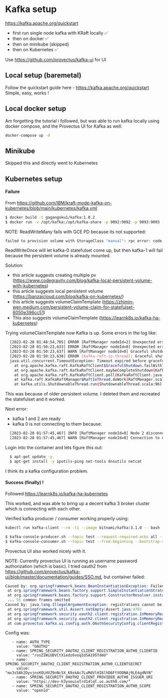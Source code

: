 # Kafka setup
https://kafka.apache.org/quickstart
- first run single node kafka with KRaft locally ✅
- then on docker ✅
- then on minikube (skipped)
- then on Kubernetes ✅

Use https://github.com/provectus/kafka-ui for UI


## Local setup (baremetal)
Follow the quickstart guide here - https://kafka.apache.org/quickstart
Simple, easy, works !

## Local docker setup
Am forgetting the tutorial i followed, but was able to run kafka locally using docker compose, and the Provectus UI for Kafka as well:
```bash
docker-compose up -d
```

## Minikube
Skipped this and directly went to Kubernetes

## Kubernetes setup
#### Failure
From https://github.com/IBM/kraft-mode-kafka-on-kubernetes/blob/main/kubernetes/kafka.yml 

```bash
$ docker build -t gagangoku1/kafka:1.0.2
$ docker run -v /opt/kafka:/opt/kafka-share -p 9092:9092 -p 9093:9093 -e HOSTNAME=kafka-0 -e SHARE_DIR=/opt/kafka-share -e REPLICAS=3 -e SERVICE=kafka-svc -e NAMESPACE=kafka-kraft -d gagangoku1/kafka:1.0.2
```

NOTE: ReadWriteMany fails with GCE PD because its not supported:
```bash
failed to provision volume with StorageClass "manual": rpc error: code = InvalidArgument desc = VolumeCapabilities is invalid: specified multi writer with mount access type
```
ReadWriteOnce will let kafka-0 statefulset come up, but then kafka-1 will fail because the persistent volume is already mounted.

Solution:
- this article suggests creating multiple pv (https://www.codegravity.com/blog/kafka-local-persistent-volume-with-kubernetes)
- this article suggests local persistent volume (https://banzaicloud.com/blog/kafka-on-kubernetes/)
- this article suggests volumeClaimTemplate (https://zhimin-wen.medium.com/persistent-volume-claim-for-statefulset-8050e396cc51)
- This also suggests volumeClaimTemplate (https://learnk8s.io/kafka-ha-kubernetes)

Trying volumeClaimTemplate now
Kafka is up. Some errors in the log like:
```bash
  [2023-02-28 01:48:54,705] ERROR [RaftManager nodeId=2] Unexpected error INCONSISTENT_CLUSTER_ID in BEGIN_QUORUM_EPOCH response: InboundResponse(correlationId=1349, data=BeginQuorumEpochResponseData(errorCode=104, topics=[]), sourceId=0) (org.apache.kafka.raft.KafkaRaftClient)
  [2023-02-28 01:50:23,633] ERROR [RaftManager nodeId=0] Unexpected error INCONSISTENT_CLUSTER_ID in VOTE response: InboundResponse(correlationId=4071, data=VoteResponseData(errorCode=104, topics=[]), sourceId=1) (org.apache.kafka.raft.KafkaRaftClient)
  [2023-02-28 01:50:23,637] WARN [RaftManager nodeId=0] Graceful shutdown timed out after 5000ms (org.apache.kafka.raft.KafkaRaftClient)
  [2023-02-28 01:50:23,638] ERROR [kafka-raft-io-thread]: Graceful shutdown of RaftClient failed (kafka.raft.KafkaRaftManager$RaftIoThread)
  java.util.concurrent.TimeoutException: Timeout expired before graceful shutdown completed
    at org.apache.kafka.raft.KafkaRaftClient$GracefulShutdown.failWithTimeout(KafkaRaftClient.java:2416)
    at org.apache.kafka.raft.KafkaRaftClient.maybeCompleteShutdown(KafkaRaftClient.java:2163)
    at org.apache.kafka.raft.KafkaRaftClient.poll(KafkaRaftClient.java:2230)
    at kafka.raft.KafkaRaftManager$RaftIoThread.doWork(RaftManager.scala:61)
    at kafka.utils.ShutdownableThread.run(ShutdownableThread.scala:96)
```
This was because of older persistent volume. I deleted them and recreated the statefulset and it worked.

Next error:
- kafka 1 and 2 are ready
- kafka 0 is not connecting to them because:
```bash
  [2023-02-28 01:57:45,467] INFO [RaftManager nodeId=0] Node 2 disconnected. (org.apache.kafka.clients.NetworkClient)
  [2023-02-28 01:57:45,467] WARN [RaftManager nodeId=0] Connection to node 2 (kafka-2.kafka-svc.kafka-kraft.svc.cluster.local/10.4.0.34:9093) could not be established. Broker may not be available. (org.apache.kafka.clients.NetworkClient)
```

Login into the container and lets figure this out:
```bash
  $ apt-get update -y
  $ apt-get install -y iputils-ping net-tools dnsutils netcat
```

I think its a kafka configuration problem.


#### Success (finally) !
Followed https://learnk8s.io/kafka-ha-kubernetes

This worked, and was able to bring up a decent kafka 3 broker cluster which is connecting with each other.

Verified kafka producer / consumer working properly using:
```bash
kubectl run kafka-client --rm -ti --image bitnami/kafka:3.1.0 -- bash

$ kafka-console-producer.sh --topic test --request-required-acks all --bootstrap-server kafka-0.kafka-svc.kafka-kraft-ns.svc.cluster.local:9092,kafka-1.kafka-svc.kafka-kraft-ns.svc.cluster.local:9092,kafka-2.kafka-svc.kafka-kraft-ns.svc.cluster.local:9092
$ kafka-console-consumer.sh --topic test --from-beginning --bootstrap-server kafka-0.kafka-svc.kafka-kraft-ns.svc.cluster.local:9092,kafka-1.kafka-svc.kafka-kraft-ns.svc.cluster.local:9092,kafka-2.kafka-svc.kafka-kraft-ns.svc.cluster.local:9092
```
Provectus UI also worked nicely with it.

NOTE: Currently provectus UI is running as username password authorization (which is basic).
I tried oauth2 from https://github.com/provectus/kafka-ui/blob/master/documentation/guides/SSO.md, but container failed:


```java
Caused by: org.springframework.beans.BeanInstantiationException: Failed to instantiate [org.springframework.security.oauth2.client.registration.InMemoryReactiveClientRegistrationRepository]: Factory method 'clientRegistrationRepository' threw exception; nested exception is java.lang.IllegalArgumentException: registrations cannot be null or empty
 at org.springframework.beans.factory.support.SimpleInstantiationStrategy.instantiate(SimpleInstantiationStrategy.java:185)
 at org.springframework.beans.factory.support.ConstructorResolver.instantiate(ConstructorResolver.java:653)
 ... 55 common frames omitted
Caused by: java.lang.IllegalArgumentException: registrations cannot be null or empty
 at org.springframework.util.Assert.notEmpty(Assert.java:470)
 at org.springframework.security.oauth2.client.registration.InMemoryReactiveClientRegistrationRepository.toUnmodifiableConcurrentMap(InMemoryReactiveClientRegistrationRepository.java:83)
 at org.springframework.security.oauth2.client.registration.InMemoryReactiveClientRegistrationRepository.<init>(InMemoryReactiveClientRegistrationRepository.java:65)
 at com.provectus.kafka.ui.config.auth.OAuthSecurityConfig.clientRegistrationRepository(OAuthSecurityConfig.java:107)
```

Config was:
```
   - name: AUTH_TYPE
     value: "OAUTH2"
   - name: SPRING_SECURITY_OAUTH2_CLIENT_REGISTRATION_AUTH0_CLIENTID
     value: "rosZIWiUDVCtXiedz6voqIdSA19STdmU"
   - name: SPRING_SECURITY_OAUTH2_CLIENT_REGISTRATION_AUTH0_CLIENTSECRET
     value: "mx3s5Ak2DyvjnsKOLHVZ9nNc5X_K9xkAc7LuMdVlHI6lhD6FtVOONAj9LE4gdNYN"
   - name: SPRING_SECURITY_OAUTH2_CLIENT_PROVIDER_AUTH0_ISSUER_URI
     value: "https://dev-h3yoouiotrd14lqt.us.auth0.com/"
   - name: SPRING_SECURITY_OAUTH2_CLIENT_REGISTRATION_AUTH0_SCOPE
     value: "openid"
```
